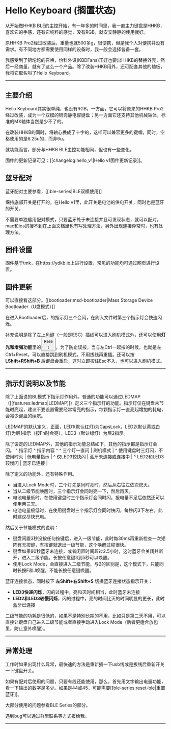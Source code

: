 # Hello Keyboard (搁置状态)

从开始做HHKB BLE的主控开始，有一年多的时间里，我一直主力键盘是HHKB，喜欢它的手感，还有它纯粹的感觉，没有RGB，就安安静静的使用就好。

原HHKB Pro2经过改装后，重量也就500多g，很便携，但是我个人对便携并没有需求。有不同地方都需要使用同样的设备时，我一般会选择各备一套。

我感受到了铝坨坨的召唤，怡科外设(KBDFans)正好也要出HHKB的替换外壳，然后一经商量，就有了这么一个产品。除了改装HHKB用外，还可配套其他的轴板，我将它取名叫了Hello Keyboard。

---

## 主要介绍
Hello Keyboard其实很单纯，也没有RGB，一方面，它可以将原来的HHKB Pro2经过改装，成为一个双模的铝壳静电容键盘；另一方面它还支持其他机械轴体，标准的MX轴体当然是少不了的。

在改装HHKB的同时，将轴心换成了十字的，这样可以兼容更多的键帽，同时，空格使用的是6.25u的，而非6u。

就功能而言，部分与HHKB BLE主控功能相同，但也有一些变化。

固件的更新记录可见：[[changelog:hello_v1|Hello v1固件更新记录]]。



## 蓝牙配对

蓝牙配对主要参看，[[:ble-series|BLE双模使用]]

保持底部开关是打开的，在Hello v1里，此开关是电池的供电开关，同时也是蓝牙的开关。

不需要单独启用配对模式，只要蓝牙处于未连接并且可发现状态，就可以配对。mac和ios的搜不到在上面文档里也有写处理方法，另外出现连接异常时，也有处理方法。

## 固件设置

固件基于tmk，在https://ydkb.io上进行设置，常见的功能均可通过网页进行设置。  


## 固件更新

可以直接看这部分。[[bootloader:msd-bootloader|Mass Storage Device Bootloader（U盘模式）]]

在进入Bootloader后，的指示灯三个会闪，在刷入文件时第三个指示灯会快速闪烁。

补充说明是除了左上角键（一般是ESC）插线可以进入刷机模式外，还可以使用**灯光和增强功能**里的<html><button style=" text-align: center; line-height: 19px; width: 46px; height: 42px; font-size:12px">Reset</button></html>，为了防止误按，当与左Ctrl一起按的时候，也就是左Ctrl+Reset，可以直接跳到刷机模式，不用拔线再重插。还可以按 **LShift+RShift+B** 后键盘会重启，这时立即按住Esc不入，也可以进入刷机模式。

---

## 指示灯说明以及节能

除了上面说的BL模式下指示灯作用外。普通的功能可以通过LEDMAP（[[features:ledmap|LEDMAP]]）定义三个指示灯的功能。指示灯仅在键盘未节能时亮起，建议不要设置需要经常常亮的指示，每颗指示灯一直亮起增加的耗电，会减少键盘的续航。

LEDMAP的默认定义，正面，LED1(默认红灯)为CapsLock，LED2(默认黄或白灯)为层1指示（按Fn时会亮），LED3（默认绿灯）为层2指示。

除了设定的LEDMAP外，其他的指示功能总结如下，其他的指示都是指示灯会闪。
^ 指示灯 ^ 指示内容 ^
^ 三个灯一直闪 | 刷机模式 |
^ 使用键盘时三灯闪，不使用时灭 | 低电量指示 |
^ 仅LED3较快闪 | 蓝牙未连接或连接中 |
^ LED2和LED3较慢闪 | 蓝牙已连接 |


除了定义的功能外，还有特殊作用。
  - 当进入Lock Mode时，三个灯先是同时亮时，然后从右往左依次熄灭。 
  - 当从二级节能唤醒时，三个指示灯会同时亮一下，然后再灭。
  - 电池电量低时，在使用键盘时三个指示灯会同时闪。报电量不足后依然还可以使用两三天。
  - 电池电量极低时，在使用键盘时三个指示灯会同时快闪，每秒闪3下左右。此时建议尽快充电。

然后关于节能模式的说明：
  - 键盘闲置3秒没按任何按键后，进入一级节能，此时每30ms再重新检查一次矩阵有无按键，有按键就退出一级节能，这个唤醒过程很快。
  - 键盘如果90秒蓝牙未连接，或者闲置时间超过2.5小时，这时蓝牙会关闭并断开，进入二级节能。长按任意键3到5秒可以唤醒。
  - 使用Lock Mode，会直接进入二级节能，与2的区别是，这个模式下，只能同时长按F和J唤醒，不能长按任意键唤醒。

蓝牙连接状态，同时按下 **左Shift+右Shift+S** 切换蓝牙连接状态指示开关：
  - **LED3快递闪烁**，闪的过程中，亮和灭时间相当，此时蓝牙未连接
  - **LED2和LED3较慢闪烁**，闪的过程中，亮的时间比灭的时间明显的更长，此时蓝牙已连接


二级节能的功耗是很低的，如果不是特别长期的不用，比如只是第二天不用，可以直接让键盘自己进入二级节能或者直接手动进入Lock Mode（后者更适合放包里，防止意外唤醒）。


---

## 异常处理
工作时如果出现什么异常，最快速的方法是重新插一下usb线或是拔线后重新开关一下键盘开关。

如果有配对后使用的问题，只要有线还能使用，那么，首先用文字输出电量功能，看一下输出的数字是多少。如果是44或45，可能需要[[ble-series:reset-ble|重置蓝牙]]。

大部分使用的问题参看BLE Series的部分。

遇到bug可以通过群里联系等方式报给我。

---

